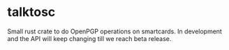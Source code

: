 # talktosc

Small rust crate to do OpenPGP operations on smartcards. In development and the API will keep changing till we reach
beta release.

